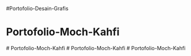 ﻿#Portofolio-Desain-Grafis
# Portofolio-Moch-Kahfi
#   P o r t o f o l i o - M o c h - K a h f i  
 #   P o r t o f o l i o - M o c h - K a h f i  
 #   P o r t o f o l i o - M o c h - K a h f i  
 